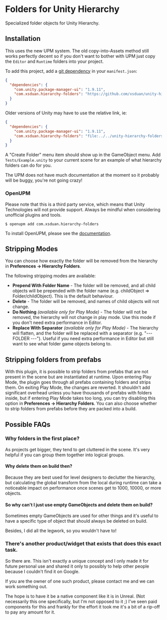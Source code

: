 # Folders for Unity Hierarchy

Specialized folder objects for Unity Hierarchy.

## Installation

This uses the new UPM system. The old copy-into-Assets method still works
perfectly decent so if you don't want to bother with UPM just copy the `Editor`
and `Runtime` folders into your project.

To add this project, add a [git dependency][1] in your `manifest.json`:

```json
{
  "dependencies": {
    "com.unity.package-manager-ui": "1.9.11",
    "com.xsduan.hierarchy-folders": "https://github.com/xsduan/unity-hierarchy-folders.git"
  }
}
```

Older versions of Unity may have to use the relative link, ie:

```json
{
  "dependencies": {
    "com.unity.package-manager-ui": "1.9.11",
    "com.xsduan.hierarchy-folders": "file:../../unity-hierarchy-folders"
  }
}
```

A "Create Folder" menu item should show up in the GameObject menu. Add
`Tests/Example.unity` to your current scene for an example of what hierarchy
folders can do for you.

The UPM does not have much documentation at the moment so it probably will be
buggy, you're not going crazy!

[1]: https://forum.unity.com/threads/git-support-on-package-manager.573673/#post-3819487

### OpenUPM

Please note that this is a third party service, which means that Unity
Technologies will not provide support. Always be mindful when considering
unofficial plugins and tools.

```
$ openupm add com.xsduan.hierarchy-folders
```

To install OpenUPM, please see the [documentation][2].

[2]: https://openupm.com/docs/

## Stripping Modes

You can choose how exactly the folder will be removed from the hierarchy in **Preferences -> Hierarchy Folders**.

The following stripping modes are available:

- **Prepend With Folder Name** - The folder will be removed, and all child objects will be prepended with the folder name (e.g. childObject => Folder/childObject). This is the default behaviour.
- **Delete** - The folder will be removed, and names of child objects will not change.
- **Do Nothing** *(available only for Play Mode)* - The folder will not be removed, the hierarchy will not change in play mode. Use this mode if you don't need extra performance in Editor.
- **Replace With Separator** *(available only for Play Mode)* - The hierarchy will flatten, and the folder will be replaced with a separator (e.g. "--- FOLDER ---"). Useful if you need extra performance in Editor but still want to see what folder game objects belong to.

## Stripping folders from prefabs

With this plugin, it is possible to strip folders from prefabs that are not present in the scene but are instantiated at runtime. Upon entering Play Mode, the plugin goes through all prefabs containing folders and strips them. On exiting Play Mode, the changes are reverted. It shouldn't add significant overhead unless you have thousands of prefabs with folders inside, but if entering Play Mode takes too long, you can try disabling this option in **Preferences -> Hierarchy Folders**. You can also choose whether to strip folders from prefabs before they are packed into a build.

## Possible FAQs

### Why folders in the first place?

As projects get bigger, they tend to get cluttered in the scene. It's very
helpful if you can group them together into logical groups.

#### Why delete them on build then?

Because they are best used for level designers to declutter the hierarchy, but
calculating the global transform from the local during runtime can take a
noticeable impact on performance once scenes get to 1000, 10000, or more
objects.

#### So why can't I just use empty GameObjects and delete them on build?

Sometimes empty GameObjects are used for other things and it's useful to have a
specific type of object that should always be deleted on build.

Besides, I did all the legwork, so you wouldn't have to!

### There's another product/widget that exists that does this exact task.

So there are. This isn't exactly a unique concept and I only made it for future
personal use and shared it only to possibly to help other people because I
couldn't find it on Google.

If you are the owner of one such product, please contact me and we can work
something out.

The hope is to have it be a native component like it is in Unreal. (Not
necessarily this one specifically, but I'm not opposed to it ;) I've seen paid
components for this and frankly for the effort it took me it's a bit of a
rip-off to pay any amount for it.
